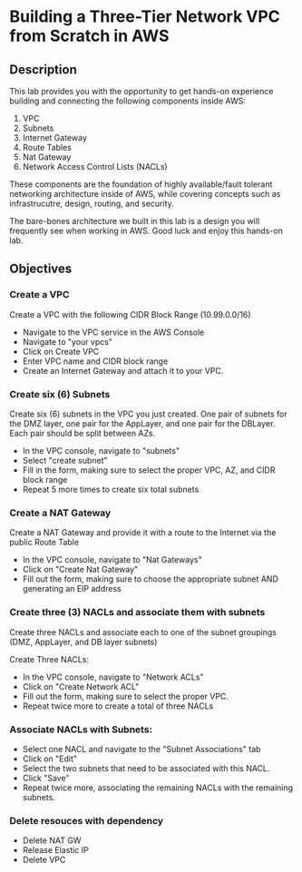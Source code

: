﻿# Building a Three-Tier Network VPC from Scratch in AWS

## Description

This lab provides you with the opportunity to get hands-on experience building and connecting the following components inside AWS:

1.  VPC
2.  Subnets
3.  Internet Gateway
4.  Route Tables
5.  Nat Gateway
6.  Network Access Control Lists (NACLs)

These components are the foundation of highly available/fault tolerant networking architecture inside of AWS, while covering concepts such as infrastrucutre, design, routing, and security.

The bare-bones architecture we built in this lab is a design you will frequently see when working in AWS. Good luck and enjoy this hands-on lab.

## Objectives

### Create a VPC

Create a VPC with the following CIDR Block Range (10.99.0.0/16)

-   Navigate to the VPC service in the AWS Console
-   Navigate to "your vpcs"
-   Click on Create VPC
-   Enter VPC name and CIDR block range
-   Create an Internet Gateway and attach it to your VPC.

### Create six (6) Subnets

Create six (6) subnets in the VPC you just created. One pair of subnets for the DMZ layer, one pair for the AppLayer, and one pair for the DBLayer. Each pair should be split between AZs.

-   In the VPC console, navigate to "subnets"
-   Select "create subnet"
-   Fill in the form, making sure to select the proper VPC, AZ, and CIDR block range
-   Repeat 5 more times to create six total subnets

### Create a NAT Gateway

Create a NAT Gateway and provide it with a route to the Internet via the public Route Table

-   In the VPC console, navigate to "Nat Gateways"
-   Click on "Create Nat Gateway"
-   Fill out the form, making sure to choose the appropriate subnet AND generating an EIP address

### Create three (3) NACLs and associate them with subnets

Create three NACLs and associate each to one of the subnet groupings (DMZ, AppLayer, and DB layer subnets)

Create Three NACLs:

-   In the VPC console, navigate to "Network ACLs"
-   Click on "Create Network ACL"
-   Fill out the form, making sure to select the proper VPC.
-   Repeat twice more to create a total of three NACLs

### Associate NACLs with Subnets:

-   Select one NACL and navigate to the "Subnet Associations" tab
-   Click on "Edit"
-   Select the two subnets that need to be associated with this NACL.
-   Click "Save"
-   Repeat twice more, associating the remaining NACLs with the remaining subnets.

### Delete resouces with dependency
- Delete NAT GW
- Release Elastic IP
- Delete VPC



